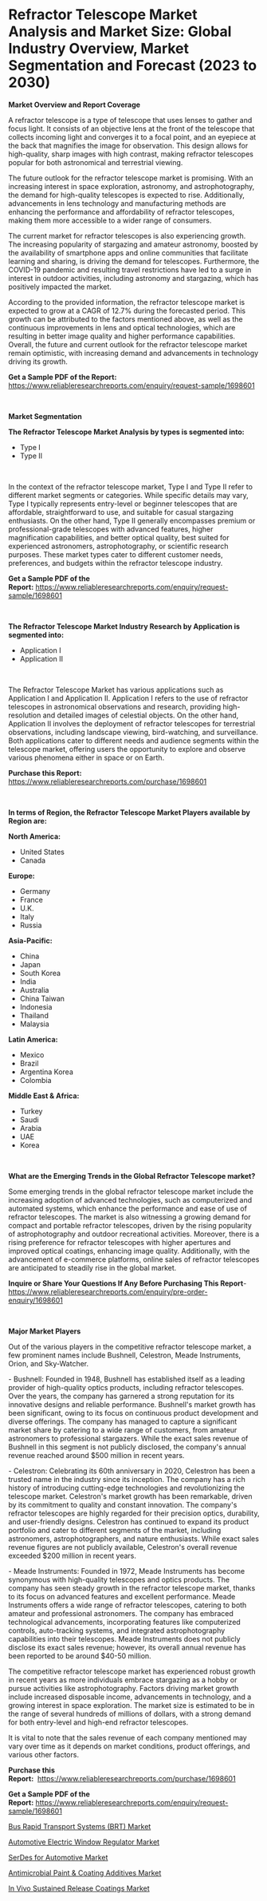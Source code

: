 <p><h1>Refractor Telescope Market Analysis and Market Size: Global Industry Overview, Market Segmentation and Forecast (2023 to 2030)</h1></p><p><strong>Market Overview and Report Coverage</strong></p>
<p><p>A refractor telescope is a type of telescope that uses lenses to gather and focus light. It consists of an objective lens at the front of the telescope that collects incoming light and converges it to a focal point, and an eyepiece at the back that magnifies the image for observation. This design allows for high-quality, sharp images with high contrast, making refractor telescopes popular for both astronomical and terrestrial viewing.</p><p>The future outlook for the refractor telescope market is promising. With an increasing interest in space exploration, astronomy, and astrophotography, the demand for high-quality telescopes is expected to rise. Additionally, advancements in lens technology and manufacturing methods are enhancing the performance and affordability of refractor telescopes, making them more accessible to a wider range of consumers.</p><p>The current market for refractor telescopes is also experiencing growth. The increasing popularity of stargazing and amateur astronomy, boosted by the availability of smartphone apps and online communities that facilitate learning and sharing, is driving the demand for telescopes. Furthermore, the COVID-19 pandemic and resulting travel restrictions have led to a surge in interest in outdoor activities, including astronomy and stargazing, which has positively impacted the market.</p><p>According to the provided information, the refractor telescope market is expected to grow at a CAGR of 12.7% during the forecasted period. This growth can be attributed to the factors mentioned above, as well as the continuous improvements in lens and optical technologies, which are resulting in better image quality and higher performance capabilities. Overall, the future and current outlook for the refractor telescope market remain optimistic, with increasing demand and advancements in technology driving its growth.</p></p>
<p><strong>Get a Sample PDF of the Report:</strong> <a href="https://www.reliableresearchreports.com/enquiry/request-sample/1698601">https://www.reliableresearchreports.com/enquiry/request-sample/1698601</a></p>
<p>&nbsp;</p>
<p><strong>Market Segmentation</strong></p>
<p><strong>The Refractor Telescope Market Analysis by types is segmented into:</strong></p>
<p><ul><li>Type I</li><li>Type II</li></ul></p>
<p>&nbsp;</p>
<p><p>In the context of the refractor telescope market, Type I and Type II refer to different market segments or categories. While specific details may vary, Type I typically represents entry-level or beginner telescopes that are affordable, straightforward to use, and suitable for casual stargazing enthusiasts. On the other hand, Type II generally encompasses premium or professional-grade telescopes with advanced features, higher magnification capabilities, and better optical quality, best suited for experienced astronomers, astrophotography, or scientific research purposes. These market types cater to different customer needs, preferences, and budgets within the refractor telescope industry.</p></p>
<p><strong>Get a Sample PDF of the Report:</strong>&nbsp;<a href="https://www.reliableresearchreports.com/enquiry/request-sample/1698601">https://www.reliableresearchreports.com/enquiry/request-sample/1698601</a></p>
<p>&nbsp;</p>
<p><strong>The Refractor Telescope Market Industry Research by Application is segmented into:</strong></p>
<p><ul><li>Application I</li><li>Application II</li></ul></p>
<p>&nbsp;</p>
<p><p>The Refractor Telescope Market has various applications such as Application I and Application II. Application I refers to the use of refractor telescopes in astronomical observations and research, providing high-resolution and detailed images of celestial objects. On the other hand, Application II involves the deployment of refractor telescopes for terrestrial observations, including landscape viewing, bird-watching, and surveillance. Both applications cater to different needs and audience segments within the telescope market, offering users the opportunity to explore and observe various phenomena either in space or on Earth.</p></p>
<p><strong>Purchase this Report:</strong>&nbsp; <a href="https://www.reliableresearchreports.com/purchase/1698601">https://www.reliableresearchreports.com/purchase/1698601</a></p>
<p>&nbsp;</p>
<p><strong>In terms of Region, the Refractor Telescope Market Players available by Region are:</strong></p>
<p>
    <p> <strong> North America: </strong>
        <ul>
            <li>United States</li>
            <li>Canada</li>
        </ul>
        </p> 
    <p> <strong> Europe: </strong>
        <ul>
            <li>Germany</li>
            <li>France</li>
            <li>U.K.</li>
            <li>Italy</li>
            <li>Russia</li>
        </ul>
        </p> 
    <p> <strong> Asia-Pacific: </strong>
        <ul>
            <li>China</li>
            <li>Japan</li>
            <li>South Korea</li>
            <li>India</li>
            <li>Australia</li>
            <li>China Taiwan</li>
            <li>Indonesia</li>
            <li>Thailand</li>
            <li>Malaysia</li>
        </ul>
        </p> 
    <p> <strong> Latin America: </strong>
        <ul>
            <li>Mexico</li>
            <li>Brazil</li>
            <li>Argentina Korea</li>
            <li>Colombia</li>
        </ul>
        </p> 
    <p> <strong> Middle East & Africa: </strong>
        <ul>
            <li>Turkey</li>
            <li>Saudi</li>
            <li>Arabia</li>
            <li>UAE</li>
            <li>Korea</li>
        </ul>
    </p>
    </p>
<p>&nbsp;</p>
<p><strong>What are the Emerging Trends in the Global Refractor Telescope market?</strong></p>
<p><p>Some emerging trends in the global refractor telescope market include the increasing adoption of advanced technologies, such as computerized and automated systems, which enhance the performance and ease of use of refractor telescopes. The market is also witnessing a growing demand for compact and portable refractor telescopes, driven by the rising popularity of astrophotography and outdoor recreational activities. Moreover, there is a rising preference for refractor telescopes with higher apertures and improved optical coatings, enhancing image quality. Additionally, with the advancement of e-commerce platforms, online sales of refractor telescopes are anticipated to steadily rise in the global market.</p></p>
<p><strong>Inquire or Share Your Questions If Any Before Purchasing This Report</strong>- <a href="https://www.reliableresearchreports.com/enquiry/pre-order-enquiry/1698601">https://www.reliableresearchreports.com/enquiry/pre-order-enquiry/1698601</a></p>
<p>&nbsp;</p>
<p><strong>Major Market Players</strong></p>
<p><p>Out of the various players in the competitive refractor telescope market, a few prominent names include Bushnell, Celestron, Meade Instruments, Orion, and Sky-Watcher.</p><p>- Bushnell: Founded in 1948, Bushnell has established itself as a leading provider of high-quality optics products, including refractor telescopes. Over the years, the company has garnered a strong reputation for its innovative designs and reliable performance. Bushnell's market growth has been significant, owing to its focus on continuous product development and diverse offerings. The company has managed to capture a significant market share by catering to a wide range of customers, from amateur astronomers to professional stargazers. While the exact sales revenue of Bushnell in this segment is not publicly disclosed, the company's annual revenue reached around $500 million in recent years.</p><p>- Celestron: Celebrating its 60th anniversary in 2020, Celestron has been a trusted name in the industry since its inception. The company has a rich history of introducing cutting-edge technologies and revolutionizing the telescope market. Celestron's market growth has been remarkable, driven by its commitment to quality and constant innovation. The company's refractor telescopes are highly regarded for their precision optics, durability, and user-friendly designs. Celestron has continued to expand its product portfolio and cater to different segments of the market, including astronomers, astrophotographers, and nature enthusiasts. While exact sales revenue figures are not publicly available, Celestron's overall revenue exceeded $200 million in recent years.</p><p>- Meade Instruments: Founded in 1972, Meade Instruments has become synonymous with high-quality telescopes and optics products. The company has seen steady growth in the refractor telescope market, thanks to its focus on advanced features and excellent performance. Meade Instruments offers a wide range of refractor telescopes, catering to both amateur and professional astronomers. The company has embraced technological advancements, incorporating features like computerized controls, auto-tracking systems, and integrated astrophotography capabilities into their telescopes. Meade Instruments does not publicly disclose its exact sales revenue; however, its overall annual revenue has been reported to be around $40-50 million.</p><p>The competitive refractor telescope market has experienced robust growth in recent years as more individuals embrace stargazing as a hobby or pursue activities like astrophotography. Factors driving market growth include increased disposable income, advancements in technology, and a growing interest in space exploration. The market size is estimated to be in the range of several hundreds of millions of dollars, with a strong demand for both entry-level and high-end refractor telescopes.</p><p>It is vital to note that the sales revenue of each company mentioned may vary over time as it depends on market conditions, product offerings, and various other factors.</p></p>
<p><strong>Purchase this Report:</strong>&nbsp;&nbsp;<a href="https://www.reliableresearchreports.com/purchase/1698601">https://www.reliableresearchreports.com/purchase/1698601</a></p>
<p></p>
<p><strong>Get a Sample PDF of the Report:</strong>&nbsp;<a href="https://www.reliableresearchreports.com/enquiry/request-sample/1698601">https://www.reliableresearchreports.com/enquiry/request-sample/1698601</a></p>
<p><p><a href="https://www.linkedin.com/pulse/bus-rapid-transport-systems-brt-market-size-2023-2030-global-7kiye/">Bus Rapid Transport Systems (BRT) Market</a></p><p><a href="https://www.linkedin.com/pulse/automotive-electric-window-regulator-market-size-share-amp-ulxxe/">Automotive Electric Window Regulator Market</a></p><p><a href="https://www.linkedin.com/pulse/serdes-automotive-market-size-2023-2030-global-industrial-kw0se/">SerDes for Automotive Market</a></p><p><a href="https://medium.com/@ashlybednar2023/antimicrobial-paint-coating-additives-market-exploring-market-share-market-trends-and-future-e35ceac43f9e">Antimicrobial Paint & Coating Additives Market</a></p><p><a href="https://medium.com/@katlynbauch/in-vivo-sustained-release-coatings-market-trends-forecast-and-competitive-analysis-to-2030-187754b6833d">In Vivo Sustained Release Coatings Market</a></p></p>